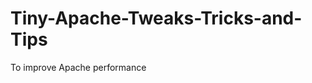 Tiny-Apache-Tweaks-Tricks-and-Tips
==================================

To improve Apache performance